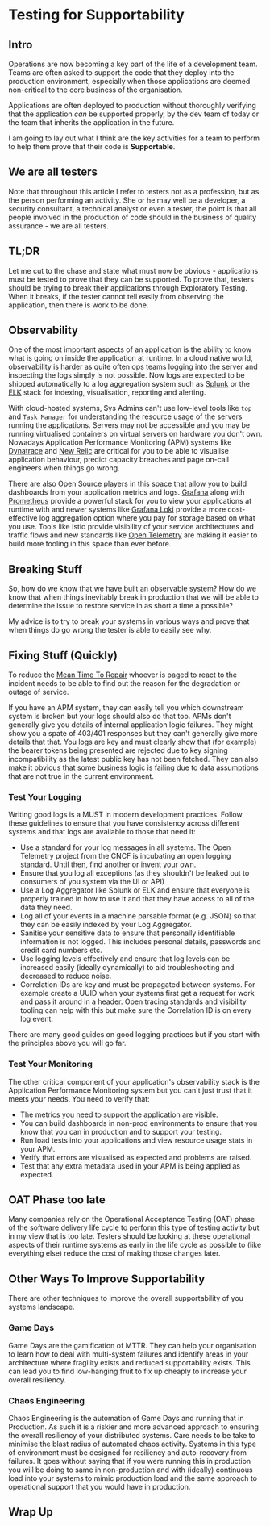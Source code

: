 # Testing for Supportability

## Intro
Operations are now becoming a key part of the life of a development team.  Teams are often asked to support the code
that they deploy into the production environment, especially when those applications are deemed non-critical to the
core business of the organisation.

Applications are often deployed to production without thoroughly verifying that the application _can_ be supported
properly, by the dev team of today or the team that inherits the application in the future. 

I am going to lay out what I think are the key activities for a team to perform to help them prove that their code is
**Supportable**.

## We are all testers
Note that throughout this article I refer to testers not as a profession, but as the person performing an activity.
She or he may well be a developer, a security consultant, a technical analyst or even a tester, the point is that
all people involved in the production of code should in the business of quality assurance - we are all testers. 

## TL;DR
Let me cut to the chase and state what must now be obvious - applications must be tested to prove that they can be
supported. To prove that, testers should be trying to break their applications through Exploratory Testing.  When it
breaks, if the tester cannot tell easily from observing the application, then there is work to be done.

## Observability
One of the most important aspects of an application is the ability to know what is going on inside the
application at runtime.  In a cloud native world, observability is harder as quite often ops teams logging into
the server and inspecting the logs simply is not possible. Now logs are expected to be shipped automatically to a log
aggregation system such as [Splunk](https://www.splunk.com/ "Splunk") or the 
[ELK](https://www.elastic.co/what-is/elk-stack "ELK Stack") stack for indexing, visualisation, reporting and alerting.

With cloud-hosted systems, Sys Admins can't use low-level tools like `top` and `Task Manager` for understanding the
resource usage of the servers running the applications.  Servers may not be accessible and you may be running
virtualised containers on virtual servers on hardware you don't own.  Nowadays Application Performance Monitoring (APM)
systems like [Dynatrace](https://www.dynatrace.com/) and [New Relic](https://newrelic.com/) are critical for you to
be able to visualise application behaviour, predict capacity breaches and page on-call engineers when things go wrong.

There are also Open Source players in this space that allow you to build dashboards from your application metrics and
logs.  [Grafana](https://grafana.com/ "Grafana") along with [Prometheus](https://prometheus.io/ "Prometheus") provide a
powerful stack for you to view your applications at runtime with and newer systems like 
[Grafana Loki](https://grafana.com/docs/loki/ "Grafana Loki") provide a more cost-effective log aggregation option
where you pay for storage based on what you use. Tools like Istio provide visibility of your service architectures
and traffic flows and new standards like [Open Telemetry](https://opentelemetry.io/) are making it easier to build more 
tooling in this space than ever before. 

## Breaking Stuff
So, how do we know that we have built an observable system?  How do we know that when things inevitably break in
production that we will be able to determine the issue to restore service in as short a time a possible?

My advice is to try to break your systems in various ways and prove that when things do go wrong the tester is able
to easily see why. 

## Fixing Stuff (Quickly)
To reduce the [Mean Time To Repair](https://en.wikipedia.org/wiki/Mean_time_to_repair) whoever is paged to react to the
incident needs to be able to find out the reason for the degradation or outage of service.

If you have an APM system, they can easily tell you which downstream system is broken but your logs should also do
that too.  APMs don't generally give you details of internal application logic failures.  They might show you a
spate of 403/401 responses but they can't generally give more details that that.  You logs are key and must clearly
show that (for example) the bearer tokens being presented are rejected due to key signing incompatibility as the
latest public key has not been fetched.  They can also make it obvious that some business logic is failing due to
data assumptions that are not true in the current environment.

### Test Your Logging
Writing good logs is a MUST in modern development practices.  Follow these guidelines to ensure that you have
consistency across different systems and that logs are available to those that need it:
* Use a standard for your log messages in all systems. The Open Telemetry project from the CNCF is incubating an open
  logging standard.  Until then, find another or invent your own.    
* Ensure that you log all exceptions (as they shouldn't be leaked out to consumers of you system via the UI or API)
* Use a Log Aggregator like Splunk or ELK and ensure that everyone is properly trained in how to use it and that they
  have access to all of the data they need.
* Log all of your events in a machine parsable format (e.g. JSON) so that they can be easily indexed by your Log
  Aggregator.
* Sanitise your sensitive data to ensure that personally identifiable information is not logged.  This includes
  personal details, passwords and credit card numbers etc.  
* Use logging levels effectively and ensure that log levels can be increased easily (ideally dynamically) to aid
  troubleshooting and decreased to reduce noise.    
* Correlation IDs are key and must be propagated between systems.  For example create a UUID when your systems first
  get a request for work and pass it around in a header.  Open tracing standards and visibility tooling can help with
  this but make sure the Correlation ID is on every log event.   

There are many good guides on good logging practices but if you start with the principles above you will go far.

### Test Your Monitoring
The other critical component of your application's observability stack is the Application Performance Monitoring system
but you can't just trust that it meets your needs.  You need to verify that:
* The metrics you need to support the application are visible.
* You can build dashboards in non-prod environments to ensure that you know that you can in production and to support
  your testing.
* Run load tests into your applications and view resource usage stats in your APM. 
* Verify that errors are visualised as expected and problems are raised.
* Test that any extra metadata used in your APM is being applied as expected. 

## OAT Phase too late
Many companies rely on the Operational Acceptance Testing (OAT) phase of the software delivery life cycle to perform
this type of testing activity but in my view that is too late.  Testers should be looking at these operational
aspects of their runtime systems as early in the life cycle as possible to (like everything else) reduce the cost of
making those changes later. 

## Other Ways To Improve Supportability
There are other techniques to improve the overall supportability of you systems landscape.

### Game Days
Game Days are the gamification of MTTR.  They can help your organisation to learn how to deal with multi-system failures
and identify areas in your architecture where fragility exists and reduced supportability exists.  This can lead you
to find low-hanging fruit to fix up cheaply to increase your overall resiliency.  
    
### Chaos Engineering
Chaos Engineering is the automation of Game Days and running that in Production.  As such it is a riskier and more
advanced approach to ensuring the overall resiliency of your distributed systems.  Care needs to be take to minimise
the blast radius of automated chaos activity. Systems in this type of environment must be designed for resiliency and
auto-recovery from failures.  It goes without saying that if you were running this in production you will be doing to
same in non-production and with (ideally) continuous load into your systems to mimic production load and the same
approach to operational support that you would have in production. 

## Wrap Up

